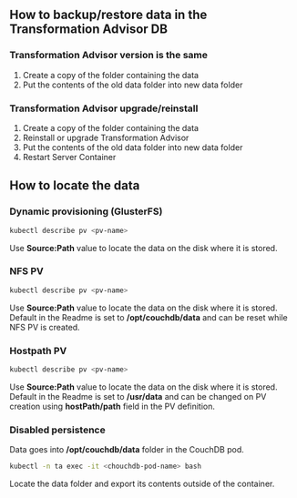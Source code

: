 
## **How to backup/restore data in the Transformation Advisor DB**

### Transformation Advisor version is the same
1. Create a copy of the folder containing the data
1. Put the contents of the old data folder into new data folder

### Transformation Advisor upgrade/reinstall
1. Create a copy of the folder containing the data
1. Reinstall or upgrade Transformation Advisor
1. Put the contents of the old data folder into new data folder
1. Restart Server Container


##  **How to locate the data**

### Dynamic provisioning (GlusterFS)
```bash
kubectl describe pv <pv-name>
``` 
Use **Source:Path** value to locate the data on the disk where it is stored.   

### NFS PV
```bash
kubectl describe pv <pv-name>
``` 
Use **Source:Path** value to locate the data on the disk where it is stored.   
Default in the Readme is set to **/opt/couchdb/data** and can be reset while NFS PV is created.

### Hostpath PV
```bash
kubectl describe pv <pv-name>
``` 
Use **Source:Path** value to locate the data on the disk where it is stored.   
Default in the Readme is set to **/usr/data** and can be changed on PV creation using **hostPath/path** field in the PV definition.  

### Disabled persistence
Data goes into **/opt/couchdb/data** folder in the CouchDB pod.  
```bash
kubectl -n ta exec -it <chouchdb-pod-name> bash
``` 
Locate the data folder and export its contents outside of the container.
